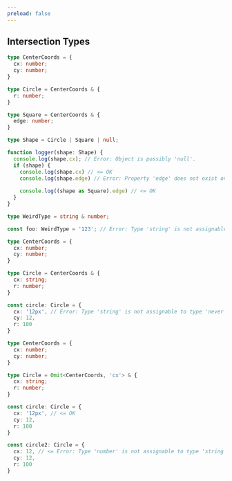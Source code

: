 ```yaml
---
preload: false
---
```


<style>
.click_section_11.slidev-vclick-prior {
  display: none;
}
.click_section_11.slidev-vclick-current {
  display: block;
}
</style>

## Intersection Types

<v-clicks>
<div class="click_section_11">

```ts
type CenterCoords = {
  cx: number;
  cy: number;
}

type Circle = CenterCoords & {
  r: number;
}

type Square = CenterCoords & {
  edge: number;
}

type Shape = Circle | Square | null;

function logger(shape: Shape) {
  console.log(shape.cx); // Error: Object is possibly 'null'.
  if (shape) {
    console.log(shape.cx) // <= OK
    console.log(shape.edge) // Error: Property 'edge' does not exist on type 'Circle | Square'.
    
    console.log((shape as Square).edge) // <= OK
  }
}
```

</div>

<div class="click_section_11">

```ts
type WeirdType = string & number;

const foo: WeirdType = '123'; // Error: Type 'string' is not assignable to type 'never'.

type CenterCoords = {
  cx: number;
  cy: number;
}

type Circle = CenterCoords & {
  cx: string;
  r: number;
}

const circle: Circle = {
  cx: '12px', // Error: Type 'string' is not assignable to type 'never'.
  cy: 12,
  r: 100
}

```

</div>

<div class="click_section_11">

```ts
type CenterCoords = {
  cx: number;
  cy: number;
}

type Circle = Omit<CenterCoords, 'cx'> & {
  cx: string;
  r: number;
}

const circle: Circle = {
  cx: '12px', // <= OK
  cy: 12,
  r: 100
}

const circle2: Circle = {
  cx: 12, // <= Error: Type 'number' is not assignable to type 'string'.
  cy: 12,
  r: 100
}
```

</div>

</v-clicks>
